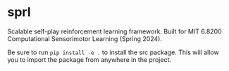 # sprl

Scalable self-play reinforcement learning framework. Built for MIT 6.8200 Computational Sensorimotor Learning (Spring 2024).

Be sure to run `pip install -e .` to install the src package. This will allow you to import the package from anywhere in the project.
